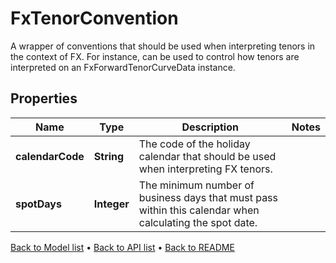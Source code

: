 

# FxTenorConvention

A wrapper of conventions that should be used when interpreting tenors in the context of FX. For instance, can be used to control how tenors are interpreted on an FxForwardTenorCurveData instance.

## Properties

| Name | Type | Description | Notes |
|------------ | ------------- | ------------- | -------------|
|**calendarCode** | **String** | The code of the holiday calendar that should be used when interpreting FX tenors. |  |
|**spotDays** | **Integer** | The minimum number of business days that must pass within this calendar when calculating the spot date. |  |



[Back to Model list](../README.md#documentation-for-models) &#8226; [Back to API list](../README.md#documentation-for-api-endpoints) &#8226; [Back to README](../README.md)


